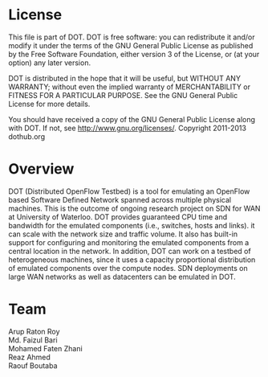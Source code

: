 License
====================================================================================================================
This file is part of DOT.
   DOT is free software: you can redistribute it and/or modify
   it under the terms of the GNU General Public License as published by
   the Free Software Foundation, either version 3 of the License, or
   (at your option) any later version.

   DOT is distributed in the hope that it will be useful,
   but WITHOUT ANY WARRANTY; without even the implied warranty of
   MERCHANTABILITY or FITNESS FOR A PARTICULAR PURPOSE.  See the
   GNU General Public License for more details.

   You should have received a copy of the GNU General Public License
   along with DOT.  If not, see <http://www.gnu.org/licenses/>.
Copyright 2011-2013 dothub.org


Overview
====================================================================================================================

DOT (Distributed OpenFlow Testbed) is a tool for emulating an OpenFlow based Software Defined Network spanned across multiple physical machines. This is the outcome of ongoing research project on SDN for WAN at University of Waterloo. DOT provides guaranteed CPU time and bandwidth for the emulated components (i.e., switches, hosts and links). it can scale with the network size and traffic volume. It also has built-in support for configuring and monitoring the emulated components from a central location in the network. In addition, DOT can work on a testbed of heterogeneous machines, since it uses a capacity proportional distribution of emulated components over the compute nodes. SDN deployments on large WAN networks as well as datacenters can be emulated in DOT.


Team
====================================================================================================================
Arup Raton Roy<br />
Md. Faizul Bari<br />
Mohamed Faten Zhani<br />
Reaz Ahmed<br />
Raouf Boutaba

